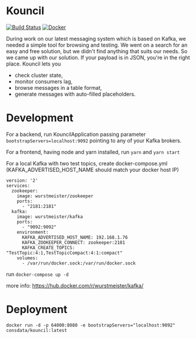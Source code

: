 # Kouncil

[![Build Status](https://travis-ci.org/Consdata/kouncil.svg?branch=master)](https://travis-ci.org/Consdata/kouncil)
[![Docker](https://img.shields.io/docker/pulls/consdata/kouncil.svg)](https://hub.docker.com/r/consdata/kouncil)

During work on our latest messaging system which is based on Kafka, we needed a simple tool for browsing and testing. We went on a search for an easy and free solution, but we didn't find anything that suits our needs. So we came up with our solution. If your payload is in JSON, you're in the right place. Kouncil lets you 
* check cluster state, 
* monitor consumers lag,
* browse messages in a table format,
* generate messages with auto-filled placeholders.

# Development
For a backend, run KouncilApplication passing parameter ```bootstrapServers=localhost:9092``` pointing to any of your Kafka brokers.

For a frontend, having node and yarn installed, run ```yarn``` and ```yarn start```

For a local Kafka with two test topics, create docker-compose.yml (KAFKA_ADVERTISED_HOST_NAME should match your docker host IP)
```
version: '2'
services:
  zookeeper:
    image: wurstmeister/zookeeper
    ports:
      - "2181:2181"
  kafka:
    image: wurstmeister/kafka
    ports:
      - "9092:9092"
    environment:
      KAFKA_ADVERTISED_HOST_NAME: 192.168.1.76
      KAFKA_ZOOKEEPER_CONNECT: zookeeper:2181
      KAFKA_CREATE_TOPICS: "TestTopic:4:1,TestTopicCompact:4:1:compact"
    volumes:
      - /var/run/docker.sock:/var/run/docker.sock
```

run ```docker-compose up -d```

more info: https://hub.docker.com/r/wurstmeister/kafka/

# Deployment
```
docker run -d -p 64000:8080 -e bootstrapServers="localhost:9092" consdata/kouncil:latest
```
